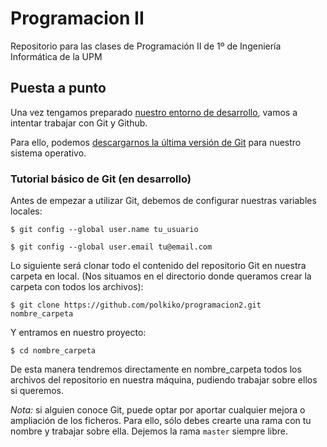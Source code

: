 # Programacion II
Repositorio para las clases de Programación II de 1º de Ingeniería Informática de la UPM


## Puesta a punto
Una vez tengamos preparado [nuestro entorno de desarrollo](https://github.com/aherranz/p2/blob/master/aherranz_p2_01-transpas-en_marcha.pdf), vamos a intentar
trabajar con Git y Github.

Para ello, podemos [descargarnos la última versión de Git](https://git-scm.com/downloads) para nuestro sistema operativo.

### Tutorial básico de Git (en desarrollo)

Antes de empezar a utilizar Git, debemos de configurar nuestras variables locales:

`$ git config --global user.name tu_usuario`

`$ git config --global user.email tu@email.com`


Lo siguiente será clonar todo el contenido del repositorio Git en nuestra carpeta en local. (Nos situamos en el directorio donde queramos crear la carpeta con todos los archivos):

`$ git clone https://github.com/polkiko/programacion2.git nombre_carpeta`

Y entramos en nuestro proyecto:

`$ cd nombre_carpeta`

De esta manera tendremos directamente en nombre_carpeta todos los archivos del repositorio en nuestra máquina, pudiendo trabajar sobre ellos si queremos.

*Nota:* si alguien conoce Git, puede optar por aportar cualquier mejora o ampliación de los ficheros. Para ello, sólo debes crearte
una rama con tu nombre y trabajar sobre ella. Dejemos la rama `master` siempre libre.
